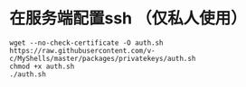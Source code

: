 # 在服务端配置ssh （仅私人使用）
```
wget --no-check-certificate -O auth.sh https://raw.githubusercontent.com/v-c/MyShells/master/packages/privatekeys/auth.sh
chmod +x auth.sh
./auth.sh
```